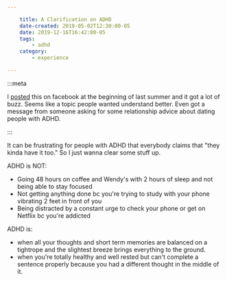 ```yaml
---

    title: A Clarification on ADHD
    date-created: 2019-05-02T12:30:00-05
    date: 2019-12-16T16:42:00-05
    tags:
        - adhd
    category:
        - experience

---
```


:::meta

I [posted](https://www.facebook.com/earljman/posts/2416541865025623) this on facebook at the beginning of last summer and it got a lot of buzz. Seems like a topic people wanted understand better. Even got a message from someone asking for some relationship advice about dating people with ADHD.

:::

It can be frustrating for people with ADHD that everybody claims that "they kinda have it too." So I just wanna clear some stuff up.

ADHD is NOT:
- Going 48 hours on coffee and Wendy's with 2 hours of sleep and not being able to stay focused
- Not getting anything done bc you're trying to study with your phone vibrating 2 feet in front of you
- Being distracted by a constant urge to check your phone or get on Netflix bc you're addicted

ADHD is:
- when all your thoughts and short term memories are balanced on a tightrope and the slightest breeze brings everything to the ground.
- when you're totally healthy and well rested but can't complete a sentence properly because you had a different thought in the middle of it.